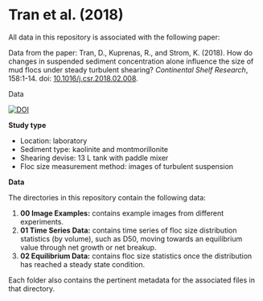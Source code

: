 # Tran et al. (2018)

All data in this repository is associated with the following paper:

Data from the paper: Tran, D., Kuprenas, R., and Strom, K. (2018). How do changes in suspended sediment concentration alone influence the size of mud flocs under steady turbulent shearing? *Continental Shelf Research*, 158:1-14. doi: [10.1016/j.csr.2018.02.008](https://doi.org/10.1016/j.csr.2018.02.008).

Data 

[![DOI](https://zenodo.org/badge/125114572.svg)](https://zenodo.org/badge/latestdoi/125114572)

__Study type__
- Location: laboratory
- Sediment type: kaolinite and montmorillonite
- Shearing devise: 13 L tank with paddle mixer
- Floc size measurement method: images of turbulent suspension

__Data__

The directories in this repository contain the following data:
1. __00 Image Examples:__ contains example images from different experiments.
2. __01 Time Series Data:__ contains time series of floc size distribution statistics (by volume), such as D50, moving towards an equilibrium value through net growth or net breakup.
3. __02 Equilibrium Data:__ contains floc size statistics once the distribution has reached a steady state condition.

Each folder also contains the pertinent metadata for the associated files in that directory.
